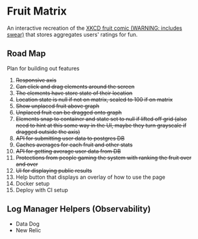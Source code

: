 # Fruit Matrix

An interactive recreation of the [XKCD fruit comic (WARNING: includes swear)](https://xkcd.com/388/) that stores aggregates users' ratings for fun.

## Road Map

Plan for building out features

1. ~~Responsive axis~~
2. ~~Can click and drag elements around the screen~~
3. ~~The elements have store state of their location~~
4. ~~Location state is null if not on matrix, scaled to 100 if on matrix~~
5. ~~Show unplaced fruit above graph~~
6. ~~Unplaced fruit can be dragged onto graph~~
7. ~~Elements snap to container and state set to null if lifted off grid (also need to hint at this some way in the UI, maybe they turn grayscale if dragged outside the axis)~~
8. ~~API for submitting user data to postgres DB~~
9. ~~Caches averages for each fruit and other stats~~
10. ~~API for getting average user data from DB~~
11. ~~Protections from people gaming the system with ranking the fruit over and over~~
12. ~~UI for displaying public results~~
13. Help button that displays an overlay of how to use the page
14. Docker setup
15. Deploy with CI setup

## Log Manager Helpers (Observability)

- Data Dog
- New Relic
